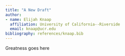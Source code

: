 ```yaml
---
title: "A New Draft"
author:
- name: Elijah Knaap
  affiliation: University of California--Riverside
  email: knaap@ucr.edu
bibliography: references/knaap.bib
---
```


Greatness goes here
